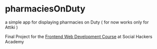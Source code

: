 # pharmaciesOnDuty
a simple app for displaying pharmacies on Duty ( for now works only for Attiki )

Final Project for the [Frontend Web Development Course](https://athena.socialhackersacademy.org/courses/front-end-development/) at Social Hackers Academy
